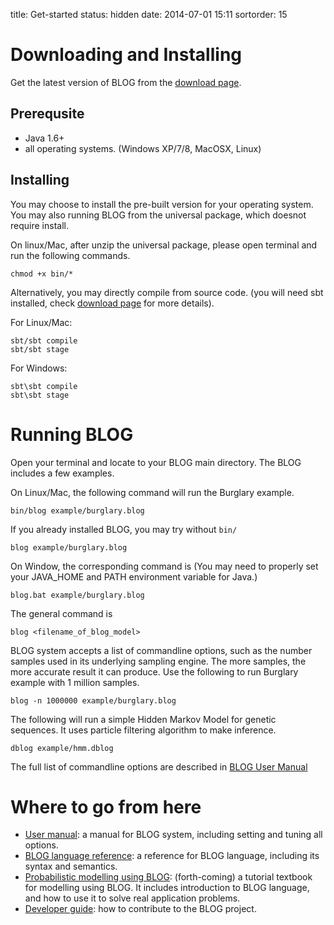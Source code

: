 title: Get-started
status: hidden
date: 2014-07-01 15:11
sortorder: 15

# Downloading and Installing
Get the latest version of BLOG from the 
[download page]({filename}download.md). 

## Prerequsite
- Java 1.6+
- all operating systems. (Windows XP/7/8, MacOSX, Linux)

## Installing
You may choose to install the pre-built version for your operating system. 
You may also running BLOG from the universal package, which doesnot require install. 

On linux/Mac, after unzip the universal package, please open terminal and run the following commands.

    chmod +x bin/*


Alternatively, you may directly compile from source code.
(you will need sbt installed, check [download page]({filename}develop-guide.md) for more details). 

For Linux/Mac:

    sbt/sbt compile
    sbt/sbt stage

For Windows:

    sbt\sbt compile
    sbt\sbt stage

<!-- *** Placeholder for installation *** -->

# Running BLOG
Open your terminal and locate to your BLOG main directory.
The BLOG includes a few examples. 

On Linux/Mac, the following command will run the Burglary example. 
```
bin/blog example/burglary.blog
```
If you already installed BLOG, you may try without `bin/`
```
blog example/burglary.blog
```

On Window, the corresponding command is (You may need to properly set your JAVA_HOME and PATH environment variable for Java.)
```
blog.bat example/burglary.blog
```

The general command is 
```
blog <filename_of_blog_model>
```

BLOG system accepts a list of commandline options, such as the number samples
used in its underlying sampling engine. The more samples, the more accurate
result it can produce. Use the following to run Burglary example with 1 million 
samples. 
```
blog -n 1000000 example/burglary.blog
```

The following will run a simple Hidden Markov Model for genetic sequences. 
It uses particle filtering algorithm to make inference. 
```
dblog example/hmm.dblog
```

The full list of commandline options are described in [BLOG User Manual]({filename}user-manual.md)

# Where to go from here
- [User manual]({filename}user-manual.md): a manual for BLOG system, including setting and tuning all options. 
- [BLOG language reference](../download/blog-langref.pdf): a reference for BLOG language, including its syntax and semantics. 
- [Probabilistic modelling using BLOG](xxx): (forth-coming) a tutorial textbook for modelling using BLOG. It includes introduction to BLOG language, and how to use it to solve real application problems. 
- [Developer guide]({filename}develop-guide.md): how to contribute to the BLOG project. 

